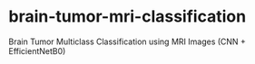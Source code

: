 # brain-tumor-mri-classification
Brain Tumor Multiclass Classification using MRI Images (CNN + EfficientNetB0)
